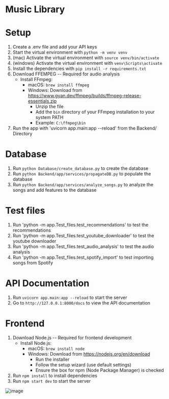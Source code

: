 # Music Library

# Setup

1. Create a .env file and add your API keys
2. Start the virtual environment with `python -m venv venv`
3. (mac) Activate the virtual environment with `source venv/bin/activate`
3. (windows) Activate the virtual environment with `venv\Scripts\activate`
4. Install the dependencies with `pip install -r requirements.txt`
5. Download FFEMPEG -- Required for audio analysis
    * Install FFmpeg:
      * macOS: `brew install ffmpeg`
      * Windows: Download from https://www.gyan.dev/ffmpeg/builds/ffmpeg-release-essentials.zip
        - Unzip the file
        - Add the `bin` directory of your FFmpeg installation to your system PATH
        - Example: `C:\ffmpeg\bin`
6. Run the app with 'uvicorn app.main:app --reload' from the Backend/ Directory

# Database

1. Run `python Database/create_database.py` to create the database
2. Run `python Backend/app/services/propagateDB.py` to populate the database
3. Run `python Backend/app/services/analyze_songs.py` to analyze the songs and add features to the database

# Test files

1. Run 'python -m app.Test_files.test_recommendations' to test the recommendations
2. Run 'python -m app.Test_files.test_youtube_downloader' to test the youtube downloader
3. Run 'python -m app.Test_files.test_audio_analysis' to test the audio analysis
4. Run 'python -m app.Test_files.test_spotify_import' to test importing songs from Spotify


# API Documentation

1. Run `uvicorn app.main:app --reload` to start the server
2. Go to `http://127.0.0.1:8000/docs` to view the API documentation

# Frontend
1. Download Node.js -- Required for frontend development
    * Install Node.js:
      * macOS: `brew install node`
      * Windows: Download from https://nodejs.org/en/download
         - Run the installer
         - Follow the setup wizard (use default settings)
         - Ensure the box for npm (Node Package Manager) is checked
2. Run `npm install` to install dependencies
3. Run `npm start dev` to start the server

![image](https://github.com/user-attachments/assets/7e85cdcb-10f2-46fa-824f-7a4c41eb902b)
